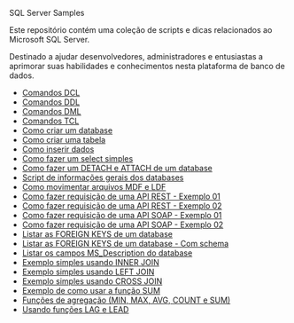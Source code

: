 SQL Server Samples

Este repositório contém uma coleção de scripts e dicas relacionados ao Microsoft SQL Server.

Destinado a ajudar desenvolvedores, administradores e entusiastas a aprimorar suas habilidades e conhecimentos nesta plataforma de banco de dados.

- [Comandos DCL](<T-SQL Samples/001 - DCL.sql>)
- [Comandos DDL](<T-SQL Samples/002 - DDL.sql>)
- [Comandos DML](<T-SQL Samples/003 - DML.sql>)
- [Comandos TCL](<T-SQL Samples/004 - TCL.sql>)
- [Como criar um database](<T-SQL Samples/005 - CRIANDO_UM_DATABASE.sql>)
- [Como criar uma tabela](<T-SQL Samples/006 - CRIANDO_UMA_TABELA.sql>)
- [Como inserir dados](<T-SQL Samples/007 - INSERINDO_DADOS.sql>)
- [Como fazer um select simples](<T-SQL Samples/008 - SELECT_SIMPLES.sql>)
- [Como fazer um DETACH e ATTACH de um database](<T-SQL Samples/009 - DETACH_E_ATTACH.sql>)
- [Script de informações gerais dos databases](<T-SQL Samples/010 - INFORMACAO_GERAL_DATABASES.sql>)
- [Como movimentar arquivos MDF e LDF](<T-SQL Samples/011 - MOVIMENTAR_ARQUIVOS_MDF_E_LDF.sql>)
- [Como fazer requisição de uma API REST - Exemplo 01](<T-SQL Samples/012 - REQUISIÇÃO_REST_01.sql>)
- [Como fazer requisição de uma API REST - Exemplo 02](<T-SQL Samples/013 - REQUISIÇÃO_REST_02.sql>)
- [Como fazer requisição de uma API SOAP - Exemplo 01](<T-SQL Samples/014 - REQUISIÇÃO_SOAP_01.sql>)
- [Como fazer requisição de uma API SOAP - Exemplo 02](<T-SQL Samples/015 - REQUISIÇÃO_SOAP_02.sql>)
- [Listar as FOREIGN KEYS de um database](<T-SQL Samples/016 - LISTAR_FOREIGN_KEY_DATABASE>)
- [Listar as FOREIGN KEYS de um database - Com schema](<T-SQL Samples/016.2 - LISTAR_FOREIGN_KEY_DATABASE_V2>)
- [Listar os campos MS_Description do database](<T-SQL Samples/017 - LISTAR_CAMPOS_MS_DESCRIPTION_DE_DESCRIÇÃO_DO_DATABASE.sql>)
- [Exemplo simples usando INNER JOIN](<T-SQL Samples/018 - EXEMPLO_CONSULTA_USANDO_INNER_JOIN.sql>)
- [Exemplo simples usando LEFT JOIN](<T-SQL Samples/019 - EXEMPLO_CONSULTA_USANDO_LEFT_JOIN.sql>)
- [Exemplo simples usando CROSS JOIN](<T-SQL Samples/020 - EXEMPLO_CONSULTA_USANDO_CROSS_JOIN.sql>)
- [Exemplo de como usar a função SUM](<T-SQL Samples/021 - USANDO_FUNÇÃO_SUM.sql>)
- [Funções de agregação (MIN, MAX, AVG, COUNT e SUM)](<T-SQL Samples/022 - FUNÇÕES_DE_AGREGAÇÃO.sql>)
- [Usando funções LAG e LEAD](<T-SQL Samples/023 - FUNÇÕES_LAG_E_LEAD.sql>)